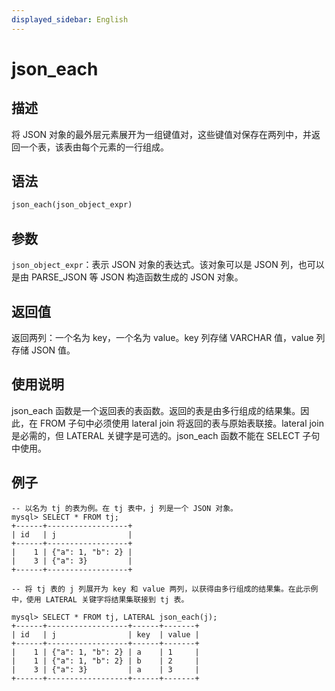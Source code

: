 ```yaml
---
displayed_sidebar: English
---
```


# json_each

## 描述

将 JSON 对象的最外层元素展开为一组键值对，这些键值对保存在两列中，并返回一个表，该表由每个元素的一行组成。

## 语法

```Haskell
json_each(json_object_expr)
```

## 参数

`json_object_expr`：表示 JSON 对象的表达式。该对象可以是 JSON 列，也可以是由 PARSE_JSON 等 JSON 构造函数生成的 JSON 对象。

## 返回值

返回两列：一个名为 key，一个名为 value。key 列存储 VARCHAR 值，value 列存储 JSON 值。

## 使用说明

json_each 函数是一个返回表的表函数。返回的表是由多行组成的结果集。因此，在 FROM 子句中必须使用 lateral join 将返回的表与原始表联接。lateral join 是必需的，但 LATERAL 关键字是可选的。json_each 函数不能在 SELECT 子句中使用。

## 例子

```plaintext
-- 以名为 tj 的表为例。在 tj 表中，j 列是一个 JSON 对象。
mysql> SELECT * FROM tj;
+------+------------------+
| id   | j                |
+------+------------------+
|    1 | {"a": 1, "b": 2} |
|    3 | {"a": 3}         |
+------+------------------+

-- 将 tj 表的 j 列展开为 key 和 value 两列，以获得由多行组成的结果集。在此示例中，使用 LATERAL 关键字将结果集联接到 tj 表。

mysql> SELECT * FROM tj, LATERAL json_each(j);
+------+------------------+------+-------+
| id   | j                | key  | value |
+------+------------------+------+-------+
|    1 | {"a": 1, "b": 2} | a    | 1     |
|    1 | {"a": 1, "b": 2} | b    | 2     |
|    3 | {"a": 3}         | a    | 3     |
+------+------------------+------+-------+